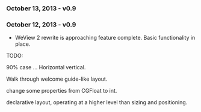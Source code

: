 
### October 13, 2013 - v0.9

### October 12, 2013 - v0.9
* WeView 2 rewrite is approaching feature complete.
Basic functionality in place.  





TODO:

90% case ... Horizontal vertical.

Walk through welcome guide-like layout.

change some properties from CGFloat to int.

declarative layout, operating at a higher level than sizing and positioning.

